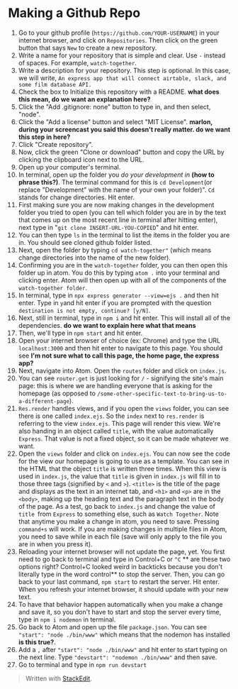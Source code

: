 
# Making a Github Repo

1. Go to your github profile (``https://github.com/YOUR-USERNAME``) in your internet browser, and click on ``Repositories``. Then click on the green button that says ``New`` to create a new repository. 
2. Write a name for your repository that is simple and clear. Use ``-`` instead of spaces. For example, ``watch-together``.
3. Write a description for your repository. This step is optional. In this case, we will write, ``An express app that will connect airtable, slack, and some film database API.``
4. Check the box to Initialize this repository with a README. **what does this mean, do we want an explanation here?**
5. Click the "Add .gitignore: none" button to type in, and then select, "node".
6. Click the "Add a license" button and select "MIT License". **marlon, during your screencast you said this doesn't really matter. do we want this step in here?**
7. Click "Create repository".
8. Now, click the green "Clone or download" button and copy the URL by clicking the clipboard icon next to the URL.
9. Open up your computer's terminal.
10. In terminal, open up the folder you *do your development in* **(how to phrase this?)**. The terminal command for this is ``cd Development``(or replace "Development" with the name of your own your folder)". ``Cd`` stands for change directories. Hit enter.
11. First making sure you are now making changes in the development folder you tried to open (you can tell which folder you are in by the text that comes up on the most recent line in terminal after hitting enter), next type in "``git clone INSERT-URL-YOU-COPIED``" and hit enter.
12. You can then type ``ls`` in the terminal to list the items in the folder you are in. You should see cloned github folder listed.
13. Next, open the folder by typing ``cd watch-together"`` (which means change directories into the name of the new folder).
14. Confirming you are in the ``watch-together`` folder, you can then open this folder up in atom. You do this by typing ``atom .`` into your terminal and clicking enter. Atom will then open up with all of the components of the ``watch-together folder``. 
15. In terminal, type in ``npx express generator --view=ejs .`` and then hit enter. Type in ``y``and hit enter if you are prompted with the question ``destination is not empty, continue? [y/N]``.
16. Next, still in terminal, type in ``npm i`` and hit enter. This will install all of the dependencies. **do we want to explain here what that means**
17. Then, we'll type in ``npm start`` and hit enter. 
18. Open your internet browser of choice (ex: Chrome) and type the URL ``localhost:3000`` and then hit enter to navigate to this page. You should see **I'm not sure what to call this page, the home page, the express app?**
19. Next, navigate into Atom. Open the ``routes`` folder and click on ``index.js``. 
20. You can see ``router.get`` is just looking for ``/`` - signifying the site's main page: this is where we are handling everyone that is asking for the homepage (as opposed to ``/some-other-specific-text-to-bring-us-to-a-different-page``). 
21. ``Res.render`` handles views, and if you open the ``views`` folder, you can see there is one called ``index.ejs``. So the ``index`` next to ``res.render`` is referring to the view ``index.ejs``. This page will render this view. We're also handing in an object called ``title``, with the value automatically ``Express``. That value is not a fixed object, so it can be made whatever we want.
22. Open the ``views`` folder and click on ``index.ejs``. You can now see the code for the view our homepage is going to use as a template. You can see in the HTML that the object ``title`` is written three times. When this view is used in ``index.js``, the value that ``title`` is given in ``index.js`` will fill in to those three tags (signified by ``<`` and ``>``). ``<title>`` is the title of the page and displays as the text in an internet tab, and ``<h1>`` and ``<p>`` are in the ``<body>``, making up the heading text and the paragraph text in the body of the page. As a test, go back to ``index.js`` and change the value of ``title ``from ``Express`` to something else, such as ``Watch Together``. Note that anytime you make a change in atom, you need to save. Pressing ``command+s`` will work. If you are making changes in multiple files in Atom, you need to save while in each file (save will only apply to the file you are in when you press it).
23. Reloading your internet browser will not update the page, yet. You first need to go back to terminal and type in Control+C or ``^C`` ** are these two options right? Control+C looked weird in backticks because you don't literally type in the word control** to stop the server. Then, you can go back to your last command, ``npm start`` to restart the server. Hit enter. When you refresh your internet browser, it should update with your new text.
24. To have that behavior happen automatically when you make a change and save it, so you don't have to start and stop the server every time, type in ``npm i nodemon`` in terminal.
25. Go back to Atom and open up the file ``package.json``. You can see ``"start": "node ./bin/www"`` which means that the nodemon has installed **is this true?**.
26. Add a ``,`` after ``"start": "node ./bin/www"`` and hit enter to start typing on the next line. Type ``"devstart": "nodemon ./bin/www"`` and then save.
27. Go to terminal and type in ``npm run devstart``
> Written with [StackEdit](https://stackedit.io/).
<!--stackedit_data:
eyJoaXN0b3J5IjpbLTE2MjA2Mzc1MzEsLTE3NDgwMTUxMDAsOD
IyOTkzODAxLC01NjcwMTE5OTEsNzU5NzI3NjU4LDg2ODE5NjUw
NiwtMzQ1NzU4MzE2LDExNjIzNzk0NzYsMTM3ODEzODUyMSwtMT
gyMDgxMjIxOCwxMjc3MzE3OTQ1LC0xNDMwMTYwMTkzLDI1NTU2
NDAxNiwtMTYxOTI3MTAwNywtNTA4NTMwOTM0LC0xNzY4MTYzMT
c4LDU4MjI2NTYxMCwyMjU0NDQ2ODcsMTM4MzUyODgyNl19
-->